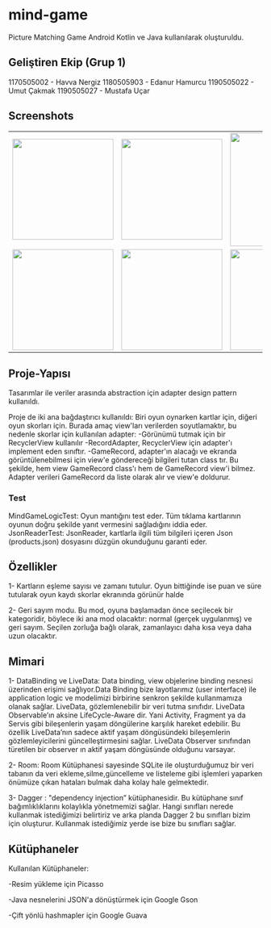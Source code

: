 # mind-game 
Picture Matching Game Android Kotlin ve Java kullanılarak oluşturuldu.

## Geliştiren Ekip (Grup 1)
1170505002 - Havva Nergiz
1180505903 - Edanur Hamurcu
1190505022 - Umut Çakmak
1190505027 - Mustafa Uçar

## Screenshots
<table>
  <tr>
    <td>
      <img width="200" src="https://github.com/umutcakmaks/mind-game/blob/master/app/src/main/res/raw/home.png">
    </td>
    <td>
      <img width="200" src="https://github.com/umutcakmaks/mind-game/blob/master/app/src/main/res/raw/options.png">
    </td>
    <td>
    <img width="225" src="https://github.com/umutcakmaks/mind-game/blob/master/app/src/main/res/raw/mindgame.gif">
    </td>
  </tr>
  <tr>
    <td>
      <img width="200" src="https://github.com/umutcakmaks/mind-game/blob/master/app/src/main/res/raw/game.PNG">
    </td>
    <td>
      <img width="200" src="https://github.com/umutcakmaks/mind-game/blob/master/app/src/main/res/raw/gameopen.PNG">
    </td>
    <td>
      <img width="200" src="https://github.com/umutcakmaks/mind-game/blob/master/app/src/main/res/raw/scores.PNG">
    </td>
  </tr>
</table>

## Proje-Yapısı
Tasarımlar ile veriler arasında abstraction için adapter design pattern kullanıldı.

Proje de iki ana bağdaştırıcı kullanıldı:
Biri oyun oynarken kartlar için, diğeri oyun skorları için. Burada amaç view'ları verilerden soyutlamaktır, bu nedenle skorlar için kullanılan adapter:
-Görünümü tutmak için bir RecyclerView kullanılır
-RecordAdapter, RecyclerView için adapter'ı implement eden sınıftır.
-GameRecord, adapter'ın alacağı ve ekranda görüntülenebilmesi için view'e göndereceği bilgileri tutan class tır.
Bu şekilde, hem view GameRecord class'ı hem de GameRecord view'i bilmez. Adapter verileri GameRecord da liste olarak alır ve view'e doldurur.

### Test
MindGameLogicTest: Oyun mantığını test eder. Tüm tıklama kartlarının oyunun doğru şekilde yanıt vermesini sağladığını iddia eder.
JsonReaderTest: JsonReader, kartlarla ilgili tüm bilgileri içeren Json (products.json) dosyasını düzgün okunduğunu garanti eder.

## Özellikler
1- Kartların eşleme sayısı ve zamanı tutulur. Oyun bittiğinde ise puan ve süre tutularak oyun kaydı skorlar ekranında görünür halde

2- Geri sayım modu. Bu mod, oyuna başlamadan önce seçilecek bir kategoridir, böylece iki ana mod olacaktır: normal (gerçek uygulanmış) ve geri sayım. Seçilen zorluğa bağlı olarak, zamanlayıcı daha kısa veya daha uzun olacaktır.

## Mimari
1- DataBinding ve LiveData: Data binding, view objelerine binding nesnesi üzerinden erişimi sağlıyor.Data Binding bize layotlarımız (user interface) ile application logic ve modelimizi birbirine senkron şekilde kullanmamıza olanak sağlar. 
LiveData, gözlemlenebilir bir veri tutma sınıfıdır. LiveData Observable’ın aksine LifeCycle-Aware dir. Yani Activity, Fragment ya da Servis gibi bileşenlerin yaşam döngülerine karşılık hareket edebilir. 
Bu özellik LiveData’nın sadece aktif yaşam döngüsündeki bileşemlerin gözlemleyicilerini güncelleştirmesini sağlar. LiveData Observer sınıfından türetilen bir observer ın aktif yaşam döngüsünde olduğunu varsayar.


2- Room: Room Kütüphanesi sayesinde SQLite ile oluşturduğumuz bir veri tabanın da veri ekleme,silme,güncelleme ve listeleme gibi işlemleri yaparken önümüze çıkan hataları bulmak daha kolay hale gelmektedir.


3- Dagger : "dependency injection” kütüphanesidir.
Bu kütüphane sınıf bağımlıklıklarını kolaylıkla yönetmemizi sağlar. Hangi sınıfları nerede kullanmak istediğimizi belirtiriz ve arka planda Dagger 2 bu sınıfları bizim için oluşturur. Kullanmak istediğimiz yerde ise bize bu sınıfları sağlar.

## Kütüphaneler
Kullanılan Kütüphaneler:

-Resim yükleme için Picasso

-Java nesnelerini JSON'a dönüştürmek için Google Gson

-Çift yönlü hashmapler için Google Guava
